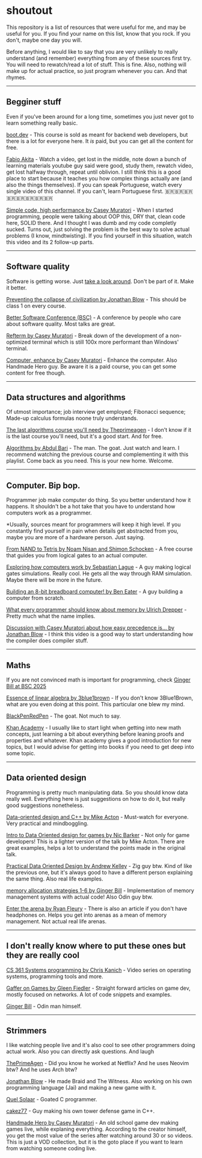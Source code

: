 # shoutout

This repository is a list of resources that were useful for me, and may be useful for you. If you find your name on this list, know that you rock. If you don't, maybe one day you will.

Before anything, I would like to say that you are very unlikely to really understand (and remember) everything from any of these sources first try. You will need to rewatch/read a lot of stuff. This is fine. Also, nothing will make up for actual practice, so just program whenever you can. And that rhymes.

---

## Begginer stuff

Even if you've been around for a long time, sometimes you just never got to learn something really basic.

[boot.dev](boot.dev) - This course is sold as meant for backend web developers, but there is a lot for everyone here. It *is* paid, but you can get all the content for free.

[Fabio Akita](https://www.youtube.com/@Akitando) - Watch a video, get lost in the middle, note down a bunch of learning materials youtube guy said were good, study them, rewatch video, get lost halfway through, repeat until oblivion. I still think this is a good place to start because it teaches you how complex things actually are (and also the things themselves). If you can speak Portuguese, watch every single video of this channel. If you can't, learn Portuguese first. 🇧🇷🇧🇷🇧🇷🇧🇷🇧🇷🇧🇷🇧🇷🇧🇷

[Simple code, high performance by Casey Muratori](https://www.youtube.com/watch?v=Ge3aKEmZcqY) - When I started programming, people were talking about OOP this, DRY that, clean code here, SOLID there. And I thought I was dumb and my code completly sucked. Turns out, just solving the problem is the best way to solve actual problems (I know, mindtwisting). If you find yourself in this situation, watch this video and its 2 follow-up parts.

---

## Software quality

Software is getting worse. Just [take a look around](https://www.youtube.com/watch?v=_4b3XGMdpD0). Don't be part of it. Make it better.

[Preventing the collapse of civilization by Jonathan Blow](https://youtu.be/ZSRHeXYDLko?si=CCT4GnA3nisB-imX) - This should be class 1 on every course.

[Better Software Conference (BSC)](https://www.youtube.com/@BetterSoftwareConference) - A conference by people who care about software quality. Most talks are great.

[Refterm by Casey Muratori](https://www.youtube.com/playlist?list=PLEMXAbCVnmY6zCgpCFlgggRkrp0tpWfrn) - Break down of the development of a non-optimized terminal which is still 100x more performant than Windows' terminal.

[Computer, enhance by Casey Muratori](https://www.computerenhance.com/) - Enhance the computer. Also Handmade Hero guy. Be aware it is a paid course, you can get some content for free though.

---

## Data structures and algorithms

Of utmost importance; job interview get employed; Fibonacci sequence; Made-up calculus formulas noone truly understands.

[The last algorithms course you'll need by Theprimeagen](https://frontendmasters.com/courses/algorithms/) - I don't know if it is the last course you'll need, but it's a good start. And for free.

[Algorithms by Abdul Bari](https://www.youtube.com/playlist?list=PLDN4rrl48XKpZkf03iYFl-O29szjTrs_O) - The man. The goat. Just watch and learn. I recommend watching the previous course and complementing it with this playlist. Come back as you need. This is your new home. Welcome.

---

## Computer. Bip bop.

Programmer job make computer do thing. So you better understand how it happens. It shouldn't be a hot take that you have to understand how computers work as a programmer.

*Usually, sources meant for programmers will keep it high level. If you constantly find yourself in pain when details get abstracted from you, maybe you are more of a hardware person. Just saying.

[From NAND to Tetris by Noam Nisan and Shimon Schocken](https://www.coursera.org/learn/build-a-computer) - A free course that guides you from logical gates to an actual computer.

[Exploring how computers work by Sebastian Lague](https://www.youtube.com/playlist?list=PLFt_AvWsXl0dPhqVsKt1Ni_46ARyiCGSq) - A guy making logical gates simulations. Really cool. He gets all the way through RAM simulation. Maybe there will be more in the future.

[Building an 8-bit breadboard computer! by Ben Eater](https://www.youtube.com/playlist?list=PLowKtXNTBypGqImE405J2565dvjafglHU) - A guy building a computer from scratch.

[What every programmer should know about memory by Ulrich Drepper](https://people.freebsd.org/~lstewart/articles/cpumemory.pdf) - Pretty much what the name implies.

[Discussion with Casey Muratori about how easy precedence is... by Jonathan Blow](https://www.youtube.com/watch?v=fIPO4G42wYE) - I think this video is a good way to start understanding how the compiler does compiler stuff.

---

## Maths

If you are not convinced math is important for programming, check [Ginger Bill at BSC 2025](https://www.youtube.com/watch?v=YNtoDGS4uak)

[Essence of linear algebra by 3blue1brown](https://www.youtube.com/playlist?list=PLZHQObOWTQDPD3MizzM2xVFitgF8hE_ab) - If you don't know 3Blue1Brown, what are you even doing at this point. This particular one blew my mind.

[BlackPenRedPen](https://www.youtube.com/@blackpenredpen) - The goat. Not much to say.

[Khan Academy](https://en.khanacademy.org/) - I usually like to start light when getting into new math concepts, just learning a bit about everything before leaning proofs and properties and whatever. Khan academy gives a good introduction for new topics, but I would advise for getting into books if you need to get deep into some topic.

---

## Data oriented design

Programming is pretty much manipulating data. So you should know data really well. Everything here is just suggestions on how to do it, but really good suggestions nonetheless.

[Data-oriented design and C++ by Mike Acton](https://www.youtube.com/watch?v=rX0ItVEVjHc) - Must-watch for everyone. Very practical and mindboggling.

[Intro to Data Oriented design for games by Nic Barker](https://www.youtube.com/watch?v=WwkuAqObplU) - Not only for game developers! This is a lighter version of the talk by Mike Acton. There are great examples, helps a lot to understand the points made in the original talk.

[Practical Data Oriented Design by Andrew Kelley](https://www.youtube.com/watch?v=IroPQ150F6c) - Zig guy btw. Kind of like the previous one, but it's always good to have a different person explaining the same thing. Also real life examples.

[memory allocation strategies 1-6 by Ginger Bill](https://www.gingerbill.org/article/2019/02/01/memory-allocation-strategies-001/) - Implementation of memory management systems with actual code! Also Odin guy btw.

[Enter the arena by Ryan Fleury](https://www.youtube.com/watch?v=TZ5a3gCCZYo) - There is also an article if you don't have headphones on. Helps you get into arenas as a mean of memory management. Not actual real life arenas.

---

## I don't really know where to put these ones but they are really cool

[CS 361 Systems programming by Chris Kanich](https://www.youtube.com/playlist?list=PLhy9gU5W1fvUND_5mdpbNVHC1WCIaABbP) - Video series on operating systems, programming tools and more.

[Gaffer on Games by Gleen Fiedler](https://gafferongames.com/) - Straight forward articles on game dev, mostly focused on networks. A lot of code snippets and examples.

[Ginger Bill](https://www.gingerbill.org/article/) - Odin man himself.

---
## Strimmers

I like watching people live and it's also cool to see other programmers doing actual work. Also you can directly ask questions. And laugh

[ThePrimeAgen](https://www.twitch.tv/theprimeagen) - Did you know he worked at Netflix? And he uses Neovim btw? And he uses Arch btw?

[Jonathan Blow](https://www.twitch.tv/j_blow) - He made Braid and The Witness. Also working on his own programming language (Jai) and making a new game with it.

[Quel Solaar](https://www.twitch.tv/quel_solaar) - Goated C programmer.

[cakez77](https://www.twitch.tv/cakez77) - Guy making his own tower defense game in C++.

[Handmade Hero by Casey Muratori](https://www.youtube.com/playlist?list=PLnuhp3Xd9PYTt6svyQPyRO_AAuMWGxPzU) - An old school game dev making games live, while explaning everything. According to the creator himself, you get the most value of the series after watching around 30 or so videos. This is just a VOD collection, but it is the goto place if you want to learn from watching someone coding live.
